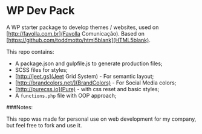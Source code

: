 WP Dev Pack
===========

A WP starter package to develop themes / websites, used on [http://favolla.com.br](Favolla Comunicação). Based on [https://github.com/toddmotto/html5blank](HTML5blank).

This repo contains:

- A package.json and gulpfile.js to generate production files;
- SCSS files for styles;
- [http://jeet.gs](Jeet Grid System) - For semantic layout;
- [http://brandcolors.net/](BrandColors) - For Social Media colors;
- [http://purecss.io](Pure) - with css reset and basic styles;
- A `functions.php` file with OOP approach;

###Notes:

This repo was made for personal use on web development for my company, but feel free to fork and use it.